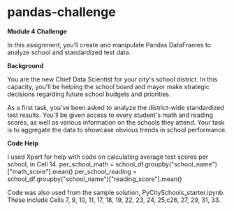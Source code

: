 # pandas-challenge

<b>Module 4 Challenge</b></p>
In this assignment, you’ll create and manipulate Pandas DataFrames to analyze school and standardized test data.<p><p>
<b>Background</b><p>
You are the new Chief Data Scientist for your city's school district. In this capacity, you'll be helping the school board and mayor make strategic decisions regarding future school budgets and priorities.<p>

As a first task, you've been asked to analyze the district-wide standardized test results. You'll be given access to every student's math and reading scores, as well as various information on the schools they attend. Your task is to aggregate the data to showcase obvious trends in school performance.<p>

<b>Code Help</b></p>
I used Xpert for help with code on calculating average test scores per school, in Cell 14.
per_school_math = school_df.groupby("school_name")["math_score"].mean()
per_school_reading = school_df.groupby("school_name")["reading_score"].mean()

Code was also used from the sample solution, PyCitySchools_starter.ipynb. These include Cells 7, 9, 10, 11, 17, 18, 19, 22, 23, 24, 25,c26, 27, 29, 31, 33.
